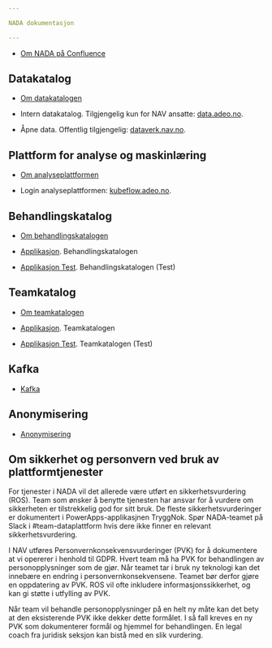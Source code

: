 ```yaml
---

NADA dokumentasjon

---
```


* [Om NADA på Confluence](https://confluence.adeo.no/pages/viewpage.action?pageId=338181121)


## Datakatalog
* [Om datakatalogen](datakatalog/README.md)

* Intern datakatalog. Tilgjengelig kun for NAV ansatte: [data.adeo.no](https://data.adeo.no).
* Åpne data. Offentlig tilgjengelig: [dataverk.nav.no](https://dataverk.nav.no).

## Plattform for analyse og maskinlæring
* [Om analyseplattformen](analyseplattform/README.md)

* Login analyseplattformen: [kubeflow.adeo.no](https://kubeflow.adeo.no). 

## Behandlingskatalog
* [Om behandlingskatalogen](datajegerne/behandlingskatalog.md)

* [Applikasjon](https://behandlingskatalog.nais.adeo.no). Behandlingskatalogen
* [Applikasjon Test](https://behandlingskatalog.dev.adeo.no/). Behandlingskatalogen (Test)

## Teamkatalog
* [Om teamkatalogen](datajegerne/teamkatalog.md)

* [Applikasjon](https://teamkatalog.nais.adeo.no). Teamkatalogen
* [Applikasjon Test](https://teamkatalog.dev.adeo.no/). Teamkatalogen (Test)


## Kafka
* [Kafka](kafka/README.md)


## Anonymisering
* [Anonymisering](anonymisering/README.md)


## Om sikkerhet og personvern ved bruk av plattformtjenester
For tjenester i NADA vil det allerede være utført en sikkerhetsvurdering (ROS). Team som ønsker å benytte tjenesten har
ansvar for å vurdere om sikkerheten er tilstrekkelig god for sitt bruk. De fleste sikkerhetsvurderinger er dokumentert i
PowerApps-applikasjnen TryggNok. Spør NADA-teamet på Slack i #team-dataplattform hvis dere ikke finner en relevant
sikkerhetsvurdering.

I NAV utføres Personvernkonsekvensvurderinger (PVK) for å dokumentere at vi opererer i henhold til GDPR. Hvert team må
ha PVK for behandlingen av personopplysninger som de gjør. Når teamet tar i bruk ny teknologi kan det innebære en
endring i personvernkonsekvensene. Teamet bør derfor gjøre en oppdatering av PVK. ROS vil ofte inkludere
informasjonssikkerhet, og kan gi støtte i utfylling av PVK.

Når team vil behandle personopplysninger på en helt ny måte kan det bety at den eksisterende PVK ikke dekker dette
formålet. I så fall kreves en ny PVK som dokumenterer formål og hjemmel for behandlingen. En legal coach fra juridisk
seksjon kan bistå med en slik vurdering.


